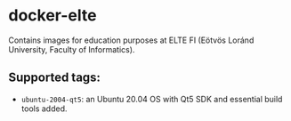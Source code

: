 # docker-elte

Contains images for education purposes at ELTE FI (Eötvös Loránd University, Faculty of Informatics).

## Supported tags:
 - `ubuntu-2004-qt5`: an Ubuntu 20.04 OS with Qt5 SDK and essential build tools added.
